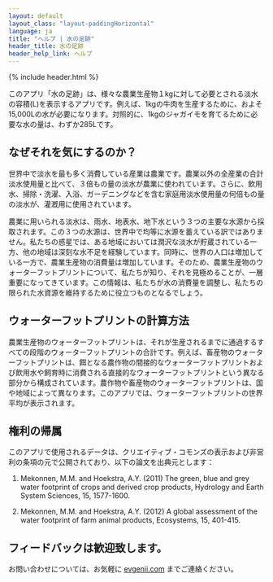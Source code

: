 ```yaml
---
layout: default
layout_class: "layout-paddingHorizontal"
language: ja
title: "ヘルプ | 水の足跡"
header_title: 水の足跡
header_help_link: ヘルプ
---
```


{% include header.html %}


このアプリ「水の足跡」は、様々な農業生産物１kgに対して必要とされる淡水の容積(L)を表示するアプリです。例えば、1kgの牛肉を生産するために、およそ15,000Lの水が必要になります。対照的に、1kgのジャガイモを育てるために必要な水の量は、わずか285Lです。


なぜそれを気にするのか？
-----------
世界中で淡水を最も多く消費している産業は農業です。農業以外の全産業の合計淡水使用量と比べて、３倍もの量の淡水が農業に使われています。さらに、飲用水、掃除・洗濯、入浴、ガーデニングなどを含む家庭用淡水使用量の何倍もの量の淡水が、灌漑用に使用されています。


農業に用いられる淡水は、雨水、地表水、地下水という３つの主要な水源から採取されます。この３つの水源は、世界中で均等に水源を蓄えている訳ではありません。私たちの惑星では、ある地域においては潤沢な淡水が貯蔵されている一方、他の地域は深刻な水不足を経験しています。同時に、世界の人口は増加している一方で、農業生産物の消費量は増加しています。そのため、農業生産物のウォーターフットプリントについて、私たちが知り、それを見極めることが、一層重要になってきています。この情報は、私たちが水の消費量を調整し、私たちの限られた水資源を維持するために役立つものとなるでしょう。


ウォーターフットプリントの計算方法
-----------

農業生産物のウォーターフットプリントは、それが生産されるまでに通過するすべての段階のウォーターフットプリントの合計です。例えば、畜産物のウォーターフットプリントは、餌となる農作物の間接的なウォーターフットプリントおよび飲用水や飼育時に消費される直接的なウォーターフットプリントという異なる部分から構成されています。農作物や畜産物のウォーターフットプリントは、国や地域によって異なります。このアプリでは、ウォーターフットプリントの世界平均が表示されます。


権利の帰属
-----------
このアプリで使用されるデータは、クリエイティブ・コモンズの表示および非営利の条項の元で公開されており、以下の論文を出典元とします：

1) Mekonnen, M.M. and Hoekstra, A.Y. (2011) The green, blue and grey water footprint of crops and derived crop products, Hydrology and Earth System Sciences, 15, 1577-1600.

2) Mekonnen, M.M. and Hoekstra, A.Y. (2012) A global assessment of the water footprint of farm animal products, Ecosystems, 15, 401-415.

フィードバックは歓迎致します。
-----------
お問い合わせについては、お気軽に [evgenii.com](http://evgenii.com) までご連絡ください。